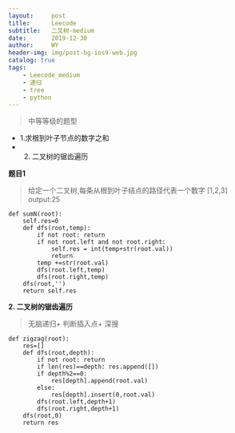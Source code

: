 ```yaml
---
layout:     post
title:      Leecode
subtitle:   二叉树-medium
date:       2019-12-30
author:     WY
header-img: img/post-bg-ios9-web.jpg
catalog: true
tags:
    - Leecode_medium
    - 递归
    - tree
    - python
---
```


> 中等等级的题型

- 1.求根到叶子节点的数字之和
- 2. 二叉树的锯齿遍历




**题目1**
> 给定一个二叉树,每条从根到叶子结点的路径代表一个数字
> [1,2,3] output:25

```
def sumN(root):
    self.res=0
    def dfs(root,temp):
        if not root: return
        if not root.left and not root.right:
            self.res = int(temp+str(root.val))
            return
        temp +=str(root.val)
        dfs(root.left,temp)
        dfs(root.right,temp)
    dfs(root,'')
    return self.res
```

**2. 二叉树的锯齿遍历**
> 无脑递归+ 判断插入点+ 深搜

```
def zigzag(root):
    res=[]
    def dfs(root,depth):
        if not root: return
        if len(res)==depth: res.append([])
        if depth%2==0:
            res[depth].append(root.val)
        else:
            res[depth].insert(0,root.val)
        dfs(root.left,depth+1)
        dfs(root.right,depth+1)
    dfs(root,0)
    return res
```

